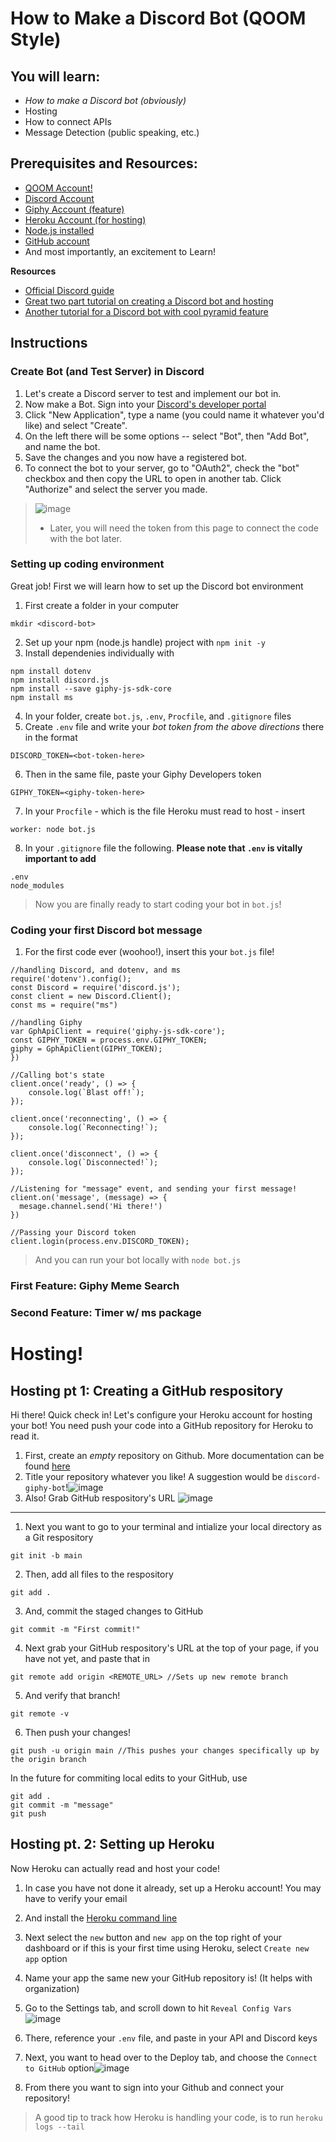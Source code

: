 How to Make a Discord Bot (QOOM Style)
======
## You will learn:
- _How to make a Discord bot (obviously)_
- Hosting
- How to connect APIs
- Message Detection (public speaking, etc.)

## Prerequisites and Resources:

- [QOOM Account!](qoom.io)
- [Discord Account](https://discord.com/)
- [Giphy Account (feature)](https://developers.giphy.com/docs/api#quick-start-guide)
- [Heroku Account (for hosting)](https://devcenter.heroku.com/start)
- [Node.js installed](http://nodejs.org/)
- [GitHub account](https://github.com/)
- And most importantly, an excitement to Learn!

**Resources**
- [Official Discord guide](https://discordjs.guide/creating-your-bot/#creating-the-bot-file)
- [Great two part tutorial on creating a Discord bot and hosting](https://medium.com/davao-js/tutorial-creating-a-simple-discord-bot-9465a2764dc0)
- [Another tutorial for a Discord bot with cool pyramid feature](https://workshops.hackclub.com/pyramid_discord_bot/)


## Instructions
### Create Bot (and Test Server) in Discord
1. Let's create a Discord server to test and implement our bot in.
2. Now make a Bot. Sign into your [Discord's developer portal](https://discord.com/developers/applications)
3. Click "New Application", type a name (you could name it whatever you'd like) and select "Create".
4. On the left there will be some options -- select "Bot", then "Add Bot", and name the bot. 
5. Save the changes and you now have a registered bot.
6. To connect the bot to your server, go to "OAuth2", check the "bot" checkbox and then copy the URL to open in another tab. Click "Authorize" and select the server you made.
>![image](https://user-images.githubusercontent.com/66260572/112403255-7814e700-8ce4-11eb-8db1-53687808d781.png)
>- Later, you will need the token from this page to connect the code with the bot later.

### Setting up coding environment 
Great job! First we will learn how to set up the Discord bot environment
1. First create a folder in your computer 
```
mkdir <discord-bot>
```
2. Set up your npm (node.js handle) project with `npm init -y`
3. Install dependenies individually with 
```
npm install dotenv
npm install discord.js
npm install --save giphy-js-sdk-core
npm install ms
```
4. In your folder, create `bot.js`, `.env`, `Procfile`, and `.gitignore` files
5. Create `.env` file and write your *bot token from the above directions* there in the format
```
DISCORD_TOKEN=<bot-token-here>
```
6. Then in the same file, paste your Giphy Developers token 
```
GIPHY_TOKEN=<giphy-token-here>
```
7. In your `Procfile` - which is the file Heroku must read to host - insert 
```
worker: node bot.js
```
8. In your `.gitignore` file the following. **Please note that `.env` is vitally important to add**
```
.env
node_modules
```
>Now you are finally ready to start coding your bot in `bot.js`!
### Coding your first Discord bot message
1. For the first code ever (woohoo!), insert this your `bot.js` file!
```
//handling Discord, and dotenv, and ms 
require('dotenv').config();
const Discord = require('discord.js');
const client = new Discord.Client();
const ms = require("ms")

//handling Giphy
var GphApiClient = require('giphy-js-sdk-core');
const GIPHY_TOKEN = process.env.GIPHY_TOKEN;
giphy = GphApiClient(GIPHY_TOKEN);
})

//Calling bot's state
client.once('ready', () => {
    console.log(`Blast off!`);
});

client.once('reconnecting', () => {
    console.log(`Reconnecting!`);
});

client.once('disconnect', () => {
    console.log(`Disconnected!`);
});

//Listening for "message" event, and sending your first message!
client.on('message', (message) => {
  mesage.channel.send('Hi there!')
})

//Passing your Discord token
client.login(process.env.DISCORD_TOKEN);
```
>And you can run your bot locally with `node bot.js`

### First Feature: Giphy Meme Search


### Second Feature: Timer w/ ms package

# Hosting!
## Hosting pt 1: Creating a GitHub respository
Hi there! Quick check in!
Let's configure your Heroku account for hosting your bot!
You need push your code into a GitHub repository for Heroku to read it.
1. First, create an *empty* repository on Github. More documentation can be found [here](https://docs.github.com/en/github/importing-your-projects-to-github/adding-an-existing-project-to-github-using-the-command-line)
2. Title your repository whatever you like! A suggestion would be `discord-giphy-bot`!![image](https://user-images.githubusercontent.com/66260572/112776808-a1988000-900e-11eb-8d32-2f851a52103b.png)
3. Also! Grab GitHub respository's URL ![image](https://user-images.githubusercontent.com/66260572/112776890-d0aef180-900e-11eb-9929-97cc40e40b3d.png)
---
1. Next you want to go to your terminal and intialize your local directory as a Git respository
```
git init -b main
```

2. Then, add all files to the respository
```
git add .
```

3. And, commit the staged changes to GitHub
```
git commit -m "First commit!"
```

4. Next grab your GitHub respository's URL at the top of your page, if you have not yet, and paste that in 
```
git remote add origin <REMOTE_URL> //Sets up new remote branch
```

5. And verify that branch!
```
git remote -v 
```

6. Then push your changes!
```
git push -u origin main //This pushes your changes specifically up by the origin branch
```

In the future for commiting local edits to your GitHub, use 

```
git add .
git commit -m "message"
git push
```
## Hosting pt. 2: Setting up Heroku
Now Heroku can actually read and host your code!
1. In case you have not done it already, set up a Heroku account! You may have to verify your email
2. And install the [Heroku command line](https://devcenter.heroku.com/articles/heroku-cli)
3. Next select the `new` button and `new app` on the top right of your dashboard or if this is your first time using Heroku, select `Create new app` option
4. Name your app the same new your GitHub repository is! (It helps with organization)
5. Go to the Settings tab, and scroll down to hit `Reveal Config Vars`![image](https://user-images.githubusercontent.com/66260572/112776639-38187180-900e-11eb-9ee5-e33f30449a55.png)

5. There, reference your `.env` file, and paste in your API and Discord keys
6. Next, you want to head over to the Deploy tab, and choose the `Connect to GitHub` option![image](https://user-images.githubusercontent.com/66260572/112776973-fa681880-900e-11eb-9368-e420b7b2056e.png)

8. From there you want to sign into your Github and connect your repository!

>A good tip to track how Heroku is handling your code, is to run `heroku logs --tail` 

